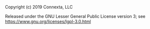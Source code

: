 Copyright (c) 2019 Connexta, LLC

Released under the GNU Lesser General Public License version 3; see https://www.gnu.org/licenses/lgpl-3.0.html
